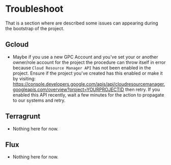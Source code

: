 # Troubleshoot 
That is a section where are described some issues can appearing during the bootstrap of the project.


## Gcloud 
- Maybe if you use a new GPC Account and you've set your or another owner/role account for the project the procedure can throw itself in error because `Cloud Resource Manager API` has not been enabled in the project. Ensure if the project you've created has this enabled or make  it by visiting: https://console.developers.google.com/apis/api/cloudresourcemanager.googleapis.com/overview?project=YOURPROJECTID then retry. If you enabled this API recently, wait a few minutes for the action to propagate to our systems and retry.

## Terragrunt 
- Nothing here for now.

## Flux
- Nothing here for now.